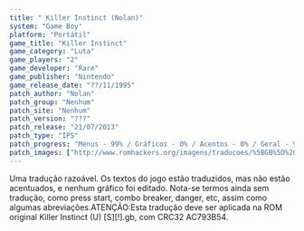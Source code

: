 ```yaml
---
title: " Killer Instinct (Nolan)"
system: "Game Boy"
platform: "Portátil"
game_title: "Killer Instinct"
game_category: "Luta"
game_players: "2"
game_developer: "Rare"
game_publisher: "Nintendo"
game_release_date: "??/11/1995"
patch_author: "Nolan"
patch_group: "Nenhum"
patch_site: "Nenhum"
patch_version: "???"
patch_release: "21/07/2013"
patch_type: "IPS"
patch_progress: "Menus - 99% / Gráficos - 0% / Acentos - 0% / Geral - 99%"
patch_images: ["http://www.romhackers.org/imagens/traducoes/%5BGB%5D%20Killer%20Instinct%20-%20Nolan%20-%201.png","http://www.romhackers.org/imagens/traducoes/%5BGB%5D%20Killer%20Instinct%20-%20Nolan%20-%202.png","http://www.romhackers.org/imagens/traducoes/%5BGB%5D%20Killer%20Instinct%20-%20Nolan%20-%203.png"]
---
```

Uma tradução razoável. Os textos do jogo estão traduzidos, mas não estão acentuados, e nenhum gráfico foi editado. Nota-se termos ainda sem tradução, como press start, combo breaker, danger, etc, assim como algumas abreviações.ATENÇÃO:Esta tradução deve ser aplicada na ROM original Killer Instinct (U) [S][!].gb, com CRC32 AC793B54.